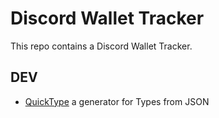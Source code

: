 # Discord Wallet Tracker

This repo contains a Discord Wallet Tracker.

## DEV

- [QuickType](https://app.quicktype.io/) a generator for Types from JSON